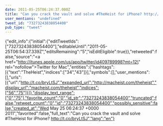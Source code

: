 ```yaml
---
date: 2011-05-25T06:24:37.000Z
title: "Can you crack the vault and solve #TheHeist for iPhone? http://t.co/bryLtSJ″"
user_mentions: "undefined"
tweet_id: "73273243838054400"
pub_type: "tweet"
---
```

{"edit_info":{"initial":{"editTweetIds":["73273243838054400"],"editableUntil":"2011-05-25T06:54:37.339Z","editsRemaining":"5","isEditEligible":true}},"retweeted":false,"source":"<a href=\"http://itunes.apple.com/us/app/twitter/id409789998?mt=12\" rel=\"nofollow\">Twitter for Mac</a>","entities":{"hashtags":[{"text":"TheHeist","indices":["34","43"]}],"symbols":[],"user_mentions":[],"urls":[{"url":"http://t.co/bryLtSJ","expanded_url":"http://macheist.com/theheist","display_url":"macheist.com/theheist","indices":["56","75"]}]},"display_text_range":["0","75"],"favorite_count":"0","id_str":"73273243838054400","truncated":false,"retweet_count":"0","id":"73273243838054400","possibly_sensitive":false,"created_at":"Wed May 25 06:24:37 +0000 2011","favorited":false,"full_text":"Can you crack the vault and solve #TheHeist for iPhone? http://t.co/bryLtSJ","lang":"en"}
